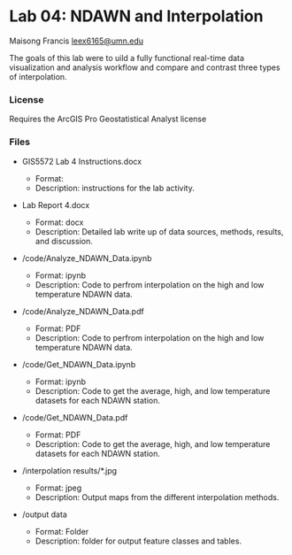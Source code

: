 # Lab 04: NDAWN and Interpolation

Maisong Francis
leex6165@umn.edu

The goals of this lab were to uild a fully functional real-time data visualization and analysis workflow and compare and contrast three types of interpolation. 

### License
Requires the ArcGIS Pro Geostatistical Analyst license

### Files
* GIS5572 Lab 4 Instructions.docx
    * Format: 
    * Description: instructions for the lab activity.

* Lab Report 4.docx
    * Format: docx
    * Description: Detailed lab write up of data sources, methods, results, and discussion. 

* /code/Analyze_NDAWN_Data.ipynb
    * Format: ipynb
    * Description: Code to perfrom interpolation on the high and low temperature NDAWN data. 

* /code/Analyze_NDAWN_Data.pdf
    * Format: PDF
    * Description: Code to perfrom interpolation on the high and low temperature NDAWN data. 

* /code/Get_NDAWN_Data.ipynb
    * Format: ipynb
    * Description: Code to get the average, high, and low temperature datasets for each NDAWN station. 

* /code/Get_NDAWN_Data.pdf
    * Format: PDF
    * Description: Code to get the average, high, and low temperature datasets for each NDAWN station. 

* /interpolation results/*.jpg
    * Format: jpeg
    * Description: Output maps from the different interpolation methods. 

* /output data
    * Format: Folder
    * Description: folder for output feature classes and tables.  
   

